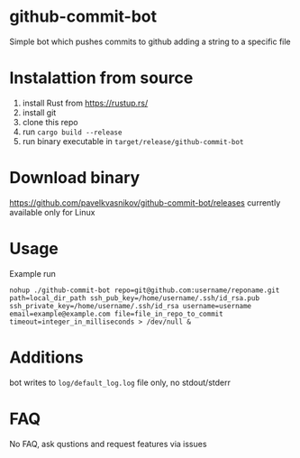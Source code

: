 # github-commit-bot

Simple bot which pushes commits to github adding a string to a specific file


# Instalattion from source
1) install Rust from https://rustup.rs/
2) install git 
3) clone this repo
4) run `cargo build --release`
5) run binary executable in `target/release/github-commit-bot`

# Download binary
https://github.com/pavelkvasnikov/github-commit-bot/releases currently available only for Linux 

# Usage

Example run
```
nohup ./github-commit-bot repo=git@github.com:username/reponame.git path=local_dir_path ssh_pub_key=/home/username/.ssh/id_rsa.pub ssh_private_key=/home/username/.ssh/id_rsa username=username email=example@example.com file=file_in_repo_to_commit timeout=integer_in_milliseconds > /dev/null &

```


# Additions
bot writes to `log/default_log.log` file only, no stdout/stderr

# FAQ
No FAQ, ask qustions and request features via issues
